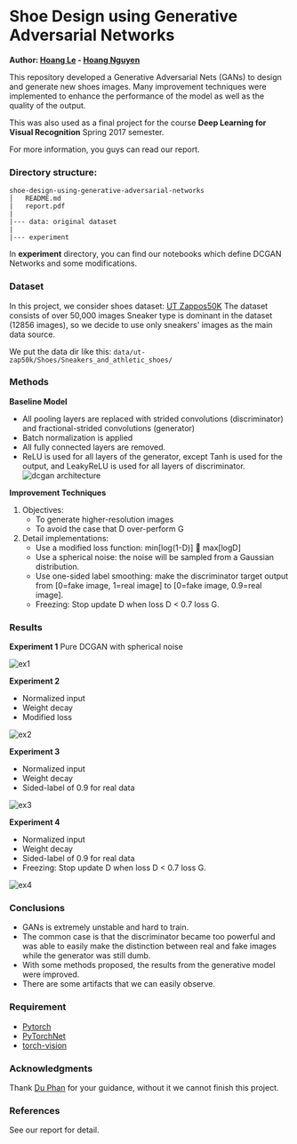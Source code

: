 # Shoe Design using Generative Adversarial Networks

**Author: [Hoang Le](https://github.com/hminle) - [Hoang Nguyen](https://github.com/hoangntc)**

This repository developed a Generative Adversarial Nets (GANs) to design and generate new shoes images. Many improvement techniques were implemented to enhance the performance of the model as well as the quality of the output.

This was also used as a final project for the course __Deep Learning for Visual Recognition__ Spring 2017 semester.

For more information, you guys can read our report.

### Directory structure:

```
shoe-design-using-generative-adversarial-networks
│   README.md
|   report.pdf
|
|--- data: original dataset
| 
|--- experiment
```

In **experiment** directory, you can find our notebooks which define DCGAN Networks and some modifications.

### Dataset

In this project, we consider shoes dataset: [UT Zappos50K](http://vision.cs.utexas.edu/projects/finegrained/utzap50k/)
The dataset consists of over 50,000 images
Sneaker type is dominant in the dataset (12856 images), so we decide to use only sneakers' images as the main data source.

We put the data dir like this: 
```data/ut-zap50k/Shoes/Sneakers_and_athletic_shoes/```

### Methods
**Baseline Model**
- All pooling layers are replaced with strided convolutions (discriminator) and fractional-strided convolutions (generator)
- Batch normalization is applied 
- All fully connected layers are removed.
- ReLU is used for all layers of the generator, except Tanh is used for the output, and LeakyReLU is used for all layers of discriminator.
![dcgan architecture](https://cdn-images-1.medium.com/max/1000/1*39Nnni_nhPDaLu9AnTLoWw.png "DCGAN Architecture")

**Improvement Techniques**
1. Objectives:
    - To generate higher-resolution images 
    - To avoid the case that D over-perform G
2. Detail implementations:
    - Use a modified loss function: 
	        min[log(1-D)]  max[logD] 
    - Use a spherical noise: the noise will be sampled from a Gaussian distribution.
    - Use one-sided label smoothing: make the discriminator target output from [0=fake image, 1=real image] to [0=fake image, 0.9=real image]. 
    - Freezing: Stop update D when loss D < 0.7 loss G.

### Results

**Experiment 1**
Pure DCGAN with spherical noise

![ex1](https://user-images.githubusercontent.com/16201681/28861890-ef380692-779d-11e7-8466-630ef63dfc3a.png)

**Experiment 2**
- Normalized input
- Weight decay
- Modified loss

![ex2](https://user-images.githubusercontent.com/16201681/28861892-ef39dde6-779d-11e7-97fc-04641def50c7.png)

**Experiment 3**
- Normalized input
- Weight decay
- Sided-label of 0.9 for real data

![ex3](https://user-images.githubusercontent.com/16201681/28861891-ef38fcaa-779d-11e7-800e-500074f9e12f.png)

**Experiment 4**
- Normalized input
- Weight decay
- Sided-label of 0.9 for real data
- Freezing: Stop update D when loss D < 0.7 loss G.

![ex4](https://user-images.githubusercontent.com/16201681/28861893-ef3a2cce-779d-11e7-9c01-033edc4aee19.png)

### Conclusions

- GANs is extremely unstable and hard to train.
- The common case is that the discriminator became too powerful and was able to easily make the distinction between real and fake images while the generator was still dumb.
- With some methods proposed, the results from the generative model were improved.
- There are some artifacts that we can easily observe.

### Requirement

- [Pytorch](pytorch.org)
- [PyTorchNet](https://github.com/pytorch/tnt)
- [torch-vision](https://github.com/pytorch/vision) 

### Acknowledgments

Thank [Du Phan](https://github.com/fehiepsi) for your guidance, without it we cannot finish this project.

### References
See our report for detail.

